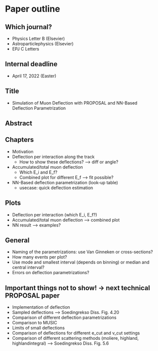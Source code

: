 # Paper outline 

## Which journal? 
- Physics Letter B (Elsevier)
- Astroparticlephysics (Elsevier)
- EPJ C Letters 

## Internal deadline
- April 17, 2022 (Easter)

## Title
- Simulation of Muon Deflection with PROPOSAL and NN-Based Deflection Parametrization 

## Abstract

## Chapters 
- Motivation
- Deflection per interaction along the track
    - How to show these deflections? --> diff or angle?
- Accumulated/total muon deflection
    - Which E_i and E_f?
    - Combined plot for different E_f --> fit possible?
- NN-Based deflection parametrization (look-up table)
    - usecase: quick deflection estimation

## Plots
- Deflection per interaction (which E_i, E_f?)
- Accumulated/total muon deflection --> combined plot 
- NN result --> examples?


## General 
- Naming of the parametrizations: use Van Ginneken or cross-sections?
- How many events per plot?
- Use mode and smallest interval (depends on binning)  or median and central interval?
- Errors on deflection parametrizations?

## Important things not to show! -> next technical PROPOSAL paper 
- Implementation of deflection
- Sampled deflections --> Soedingrekso Diss. Fig. 4.20
- Comparison of different deflection parametrizations
- Comparison to MUSIC
- Limits of small deflections
- Comparison of deflections for different e_cut and v_cut settings
- Comparison of different scattering methods (moliere, highland, highlandintegral) --> Soedingrekso Diss. Fig. 5.6
